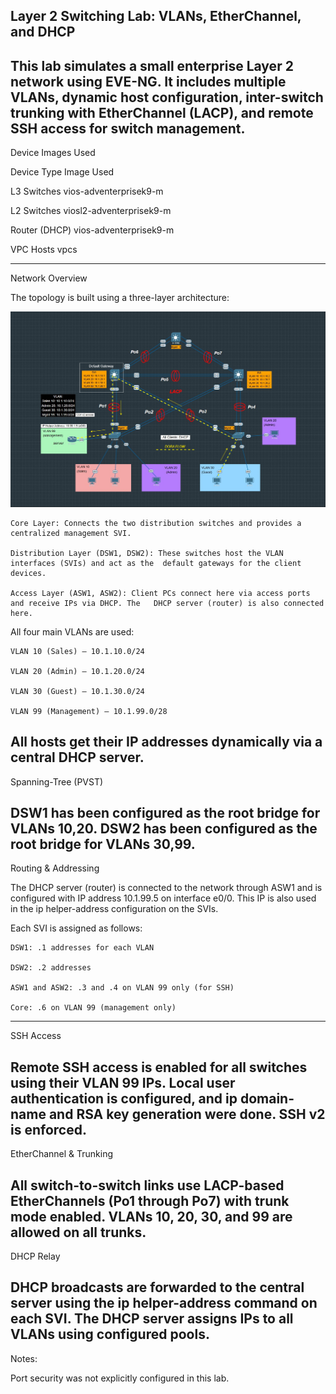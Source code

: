 Layer 2 Switching Lab: VLANs, EtherChannel, and DHCP
--------------------------------------------------------------------------------------------------
This lab simulates a small enterprise Layer 2 network using EVE-NG. It includes multiple VLANs, dynamic host configuration, inter-switch trunking with EtherChannel (LACP), and remote SSH access for switch management.
--------------------------------------------------------------------------------------------------
Device Images Used

Device Type	Image Used

L3 Switches	vios-adventerprisek9-m

L2 Switches	viosl2-adventerprisek9-m

Router (DHCP)	vios-adventerprisek9-m

VPC Hosts	vpcs

--------------------------------------------------------------------------------------------------
Network Overview

The topology is built using a three-layer architecture:

![Network Topology](topology_labeled.png)

	Core Layer: Connects the two distribution switches and provides a centralized management SVI.

	Distribution Layer (DSW1, DSW2): These switches host the VLAN interfaces (SVIs) and act as the 	default gateways for the client devices.

	Access Layer (ASW1, ASW2): Client PCs connect here via access ports and receive IPs via DHCP. The 	DHCP server (router) is also connected here.

All four main VLANs are used:

	VLAN 10 (Sales) — 10.1.10.0/24

	VLAN 20 (Admin) — 10.1.20.0/24

	VLAN 30 (Guest) — 10.1.30.0/24

	VLAN 99 (Management) — 10.1.99.0/28

All hosts get their IP addresses dynamically via a central DHCP server.
--------------------------------------------------------------------------------------------------
Spanning-Tree (PVST)

DSW1 has been configured as the root bridge for VLANs 10,20.
DSW2 has been configured as the root bridge for VLANs 30,99.
--------------------------------------------------------------------------------------------------
Routing & Addressing

The DHCP server (router) is connected to the network through ASW1 and is configured with IP address 10.1.99.5 on interface e0/0. This IP is also used in the ip helper-address configuration on the SVIs.

Each SVI is assigned as follows:

	DSW1: .1 addresses for each VLAN

	DSW2: .2 addresses

	ASW1 and ASW2: .3 and .4 on VLAN 99 only (for SSH)

	Core: .6 on VLAN 99 (management only)
--------------------------------------------------------------------------------------------------
SSH Access

Remote SSH access is enabled for all switches using their VLAN 99 IPs. Local user authentication is configured, and ip domain-name and RSA key generation were done. SSH v2 is enforced.
--------------------------------------------------------------------------------------------------
EtherChannel & Trunking

All switch-to-switch links use LACP-based EtherChannels (Po1 through Po7) with trunk mode enabled. VLANs 10, 20, 30, and 99 are allowed on all trunks.
--------------------------------------------------------------------------------------------------
DHCP Relay

DHCP broadcasts are forwarded to the central server using the ip helper-address command on each SVI. The DHCP server assigns IPs to all VLANs using configured pools.
--------------------------------------------------------------------------------------------------

Notes:

Port security was not explicitly configured in this lab.

